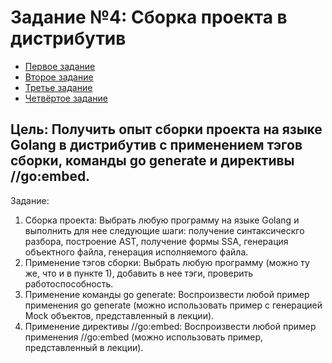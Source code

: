 # Задание №4: Сборка проекта в дистрибутив

- [Первое задание](https://github.com/TheMightyOoze147/Go_dev_school/tree/main/pr4/building_w_tool_compile)
- [Второе задание]()
- [Третье задание]()
- [Четвёртое задание]()

## Цель: Получить опыт сборки проекта на языке Golang в дистрибутив с применением тэгов сборки, команды go generate и директивы //go:embed.

Задание:
1. Сборка проекта: Выбрать любую программу на языке Golang и выполнить для нее следующие шаги: получение синтаксическго разбора, построение AST, получение формы SSA, генерация объектного файла, генерация исполняемого файла.
2. Применение тэгов сборки: Выбрать любую программу (можно ту же, что и в пункте 1), добавить в нее тэги, проверить работоспособность. 
3. Применение команды go generate: Воспроизвести любой пример применения go generate (можно использовать пример с генерацией Mock объектов, представленный в лекции). 
4. Применение директивы //go:embed: Воспроизвести любой пример применения //go:embed (можно использовать пример, представленный в лекции).


